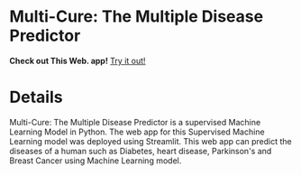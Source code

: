 # Multi-Cure: The Multiple Disease Predictor
**Check out This Web. app!**
[Try it out!](https://heart-cure.streamlit.app/)
# Details
Multi-Cure: The Multiple Disease Predictor is a supervised Machine Learning Model in Python. The web app for this Supervised Machine Learning model was deployed using Streamlit. This web app can predict the diseases of a human such as Diabetes, heart disease, Parkinson's and Breast Cancer using Machine Learning model.
 
